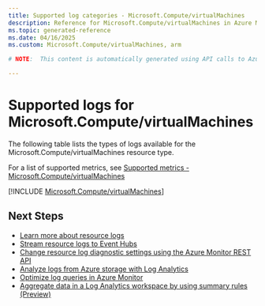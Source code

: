 ```yaml
---
title: Supported log categories - Microsoft.Compute/virtualMachines
description: Reference for Microsoft.Compute/virtualMachines in Azure Monitor Logs.
ms.topic: generated-reference
ms.date: 04/16/2025
ms.custom: Microsoft.Compute/virtualMachines, arm

# NOTE:  This content is automatically generated using API calls to Azure. Any edits made on these files will be overwritten in the next run of the script. 

---
```





# Supported logs for Microsoft.Compute/virtualMachines  
The following table lists the types of logs available for the Microsoft.Compute/virtualMachines resource type.
  
  
  
For a list of supported metrics, see [Supported metrics - Microsoft.Compute/virtualMachines](../supported-metrics/microsoft-compute-virtualmachines-metrics.md)  
  

  
[!INCLUDE [Microsoft.Compute/virtualMachines](~/reusable-content/ce-skilling/azure/includes/azure-monitor/reference/logs/microsoft-compute-virtualmachines-logs-include.md)]  
  

## Next Steps

* [Learn more about resource logs](/azure/azure-monitor/essentials/platform-logs-overview)
* [Stream resource logs to Event Hubs](/azure/azure-monitor/essentials/resource-logs#send-to-azure-event-hubs)
* [Change resource log diagnostic settings using the Azure Monitor REST API](/rest/api/monitor/diagnosticsettings)
* [Analyze logs from Azure storage with Log Analytics](/azure/azure-monitor/essentials/resource-logs#send-to-log-analytics-workspace)
* [Optimize log queries in Azure Monitor](/azure/azure-monitor/logs/query-optimization)
* [Aggregate data in a Log Analytics workspace by using summary rules (Preview)](/azure/azure-monitor/logs/summary-rules)